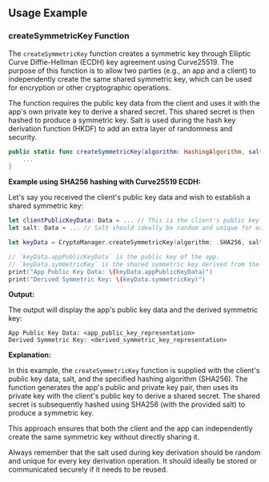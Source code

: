 
## **Usage Example**

### **createSymmetricKey Function**

The `createSymmetricKey` function creates a symmetric key through Elliptic Curve Diffie-Hellman (ECDH) key agreement using Curve25519. The purpose of this function is to allow two parties (e.g., an app and a client) to independently create the same shared symmetric key, which can be used for encryption or other cryptographic operations. 

The function requires the public key data from the client and uses it with the app's own private key to derive a shared secret. This shared secret is then hashed to produce a symmetric key. Salt is used during the hash key derivation function (HKDF) to add an extra layer of randomness and security.

```swift
public static func createSymmetricKey(algorithm: HashingAlgorithm, salt: Data, clientPublicKeyData: Data) -> (appPublicKeyData: Data, symmetricKey: SymmetricKey) {
    ...
}
```

**Example using SHA256 hashing with Curve25519 ECDH:**

Let's say you received the client's public key data and wish to establish a shared symmetric key:

```swift
let clientPublicKeyData: Data = ... // This is the client's public key data, possibly received from them.
let salt: Data = ... // Salt should ideally be random and unique for each key derivation.

let keyData = CryptoManager.createSymmetricKey(algorithm: .SHA256, salt: salt, clientPublicKeyData: clientPublicKeyData)

// `keyData.appPublicKeyData` is the public key of the app.
// `keyData.symmetricKey` is the shared symmetric key derived from the ECDH agreement and the SHA256 hash function.
print("App Public Key Data: \(keyData.appPublicKeyData)")
print("Derived Symmetric Key: \(keyData.symmetricKey)")
```

**Output:**

The output will display the app's public key data and the derived symmetric key:

```
App Public Key Data: <app_public_key_representation>
Derived Symmetric Key: <derived_symmetric_key_representation>
```

**Explanation:**

In this example, the `createSymmetricKey` function is supplied with the client's public key data, salt, and the specified hashing algorithm (SHA256). The function generates the app's public and private key pair, then uses its private key with the client's public key to derive a shared secret. The shared secret is subsequently hashed using SHA256 (with the provided salt) to produce a symmetric key.

This approach ensures that both the client and the app can independently create the same symmetric key without directly sharing it.


Always remember that the salt used during key derivation should be random and unique for every key derivation operation. It should ideally be stored or communicated securely if it needs to be reused.
